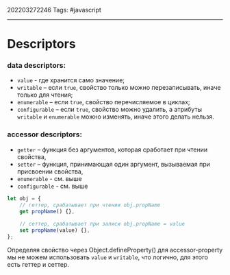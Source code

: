 202203272246
Tags: #javascript 

--- 
# Descriptors
### data descriptors:
- `value` - где хранится само значение;
-  `writable` – если `true`, свойство только можно перезаписывать, иначе только для чтения;
-  `enumerable` – если `true`, свойство перечисляемое в циклах;
-  `configurable` – если `true`, свойство можно удалить, а атрибуты `writable` и `enumerable` можно изменять, иначе этого делать нельзя.

### accessor descriptors:
-  `getter` – функция без аргументов, которая сработает при чтении свойства,
-  `setter` – функция, принимающая один аргумент, вызываемая при присвоении свойства,
-  `enumerable` - см. выше
-  `configurable` - см. выше

```js
let obj = {
	// геттер, срабатывает при чтении obj.propName
	get propName() {},
	
	// сеттер, срабатывает при записи obj.propName = value
	set propName(value) {},
};
```

Определяя свойство через Object.defineProperty() для accessor-property мы не можем использовать `value` и `writable`, что логично, для этого есть геттер и сеттер.